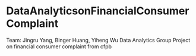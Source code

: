 # DataAnalyticsonFinancialConsumerComplaint

Team: Jingru Yang, Binger Huang, Yiheng Wu
Data Analytics Group Project on financial consumer complaint from cfpb

